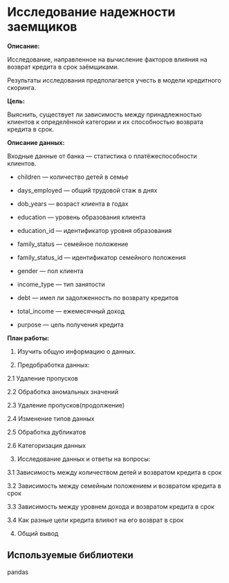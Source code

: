 # Исследование надежности заемщиков

**Описание:**

Исследование, направленное на вычисление факторов влияния на возврат кредита в срок заёмщиками.

Результаты исследования предполагается учесть в модели кредитного скоринга.

**Цель:** 

Выяснить, существует ли зависимость между принадлежностью клиентов к определённой категории и их способностью возврата кредита в срок.

**Описание данных:**

Входные данные от банка — статистика о платёжеспособности клиентов.

- children — количество детей в семье

- days_employed — общий трудовой стаж в днях

- dob_years — возраст клиента в годах

- education — уровень образования клиента

- education_id — идентификатор уровня образования

- family_status — семейное положение

- family_status_id — идентификатор семейного положения

- gender — пол клиента

- income_type — тип занятости

- debt — имел ли задолженность по возврату кредитов

- total_income — ежемесячный доход

- purpose — цель получения кредита

**План работы:**

1. Изучить общую информацию о данных.


2. Предобработка данных:

2.1 Удаление пропусков

2.2 Обработка аномальных значений

2.3 Удаление пропусков(продолжение)

2.4 Изменение типов данных

2.5 Обработка дубликатов

2.6 Категоризация данных

3. Исследование данных и ответы на вопросы:

3.1 Зависимость между количеством детей и возвратом кредита в срок

3.2 Зависимость между семейным положением и возвратом кредита в срок

3.3 Зависимость между уровнем дохода и возвратом кредита в срок

3.4 Как разные цели кредита влияют на его возврат в срок

4. Общий вывод

## Используемые библиотеки

pandas